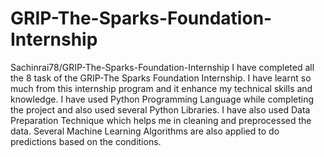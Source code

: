 # GRIP-The-Sparks-Foundation-Internship
Sachinrai78/GRIP-The-Sparks-Foundation-Internship
I have completed all the 8 task of the GRIP-The Sparks Foundation Internship.
I have learnt so much from this internship program and it enhance my technical skills and knowledge.
I have used Python Programming Language while completing the project and also used several Python Libraries.
I have also used Data Preparation Technique which helps me in cleaning and preprocessed the data.
Several Machine Learning Algorithms are also applied to do predictions based on the conditions.
